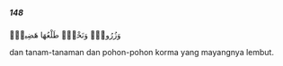 ##### 148

<span class="ayah">وَزُرُوعٍۢ وَنَخْلٍۢ طَلْعُهَا هَضِيمٌۭ</span>

<span class="ayah_translation">dan tanam-tanaman dan pohon-pohon korma yang mayangnya lembut.</span>
